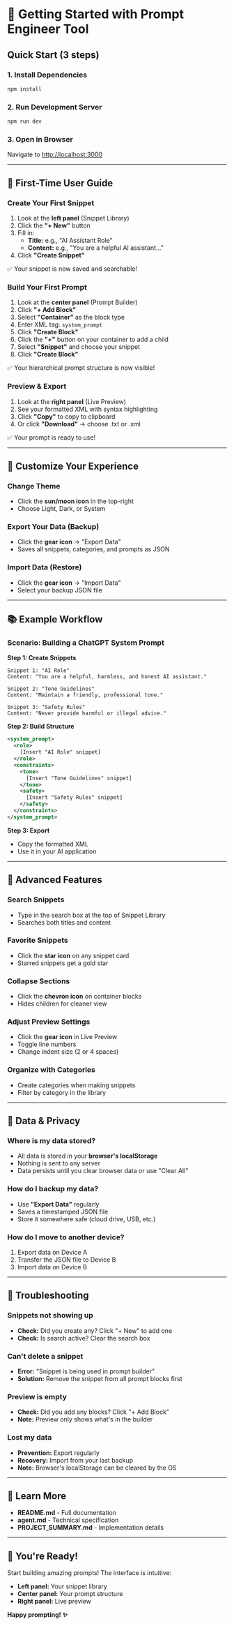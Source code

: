 # 🚀 Getting Started with Prompt Engineer Tool

## Quick Start (3 steps)

### 1. Install Dependencies
```bash
npm install
```

### 2. Run Development Server
```bash
npm run dev
```

### 3. Open in Browser
Navigate to [http://localhost:3000](http://localhost:3000)

---

## 🎯 First-Time User Guide

### Create Your First Snippet

1. Look at the **left panel** (Snippet Library)
2. Click the **"+ New"** button
3. Fill in:
   - **Title:** e.g., "AI Assistant Role"
   - **Content:** e.g., "You are a helpful AI assistant..."
4. Click **"Create Snippet"**

✅ Your snippet is now saved and searchable!

### Build Your First Prompt

1. Look at the **center panel** (Prompt Builder)
2. Click **"+ Add Block"**
3. Select **"Container"** as the block type
4. Enter XML tag: `system_prompt`
5. Click **"Create Block"**
6. Click the **"+"** button on your container to add a child
7. Select **"Snippet"** and choose your snippet
8. Click **"Create Block"**

✅ Your hierarchical prompt structure is now visible!

### Preview & Export

1. Look at the **right panel** (Live Preview)
2. See your formatted XML with syntax highlighting
3. Click **"Copy"** to copy to clipboard
4. Or click **"Download"** → choose .txt or .xml

✅ Your prompt is ready to use!

---

## 🎨 Customize Your Experience

### Change Theme
- Click the **sun/moon icon** in the top-right
- Choose Light, Dark, or System

### Export Your Data (Backup)
- Click the **gear icon** → "Export Data"
- Saves all snippets, categories, and prompts as JSON

### Import Data (Restore)
- Click the **gear icon** → "Import Data"
- Select your backup JSON file

---

## 📚 Example Workflow

### Scenario: Building a ChatGPT System Prompt

**Step 1: Create Snippets**
```
Snippet 1: "AI Role"
Content: "You are a helpful, harmless, and honest AI assistant."

Snippet 2: "Tone Guidelines"
Content: "Maintain a friendly, professional tone."

Snippet 3: "Safety Rules"
Content: "Never provide harmful or illegal advice."
```

**Step 2: Build Structure**
```xml
<system_prompt>
  <role>
    [Insert "AI Role" snippet]
  </role>
  <constraints>
    <tone>
      [Insert "Tone Guidelines" snippet]
    </tone>
    <safety>
      [Insert "Safety Rules" snippet]
    </safety>
  </constraints>
</system_prompt>
```

**Step 3: Export**
- Copy the formatted XML
- Use it in your AI application

---

## 🔧 Advanced Features

### Search Snippets
- Type in the search box at the top of Snippet Library
- Searches both titles and content

### Favorite Snippets
- Click the **star icon** on any snippet card
- Starred snippets get a gold star

### Collapse Sections
- Click the **chevron icon** on container blocks
- Hides children for cleaner view

### Adjust Preview Settings
- Click the **gear icon** in Live Preview
- Toggle line numbers
- Change indent size (2 or 4 spaces)

### Organize with Categories
- Create categories when making snippets
- Filter by category in the library

---

## 💾 Data & Privacy

### Where is my data stored?
- All data is stored in your **browser's localStorage**
- Nothing is sent to any server
- Data persists until you clear browser data or use "Clear All"

### How do I backup my data?
- Use **"Export Data"** regularly
- Saves a timestamped JSON file
- Store it somewhere safe (cloud drive, USB, etc.)

### How do I move to another device?
1. Export data on Device A
2. Transfer the JSON file to Device B
3. Import data on Device B

---

## 🐛 Troubleshooting

### Snippets not showing up
- **Check:** Did you create any? Click "+ New" to add one
- **Check:** Is search active? Clear the search box

### Can't delete a snippet
- **Error:** "Snippet is being used in prompt builder"
- **Solution:** Remove the snippet from all prompt blocks first

### Preview is empty
- **Check:** Did you add any blocks? Click "+ Add Block"
- **Note:** Preview only shows what's in the builder

### Lost my data
- **Prevention:** Export regularly
- **Recovery:** Import from your last backup
- **Note:** Browser's localStorage can be cleared by the OS

---

## 📖 Learn More

- **README.md** - Full documentation
- **agent.md** - Technical specification
- **PROJECT_SUMMARY.md** - Implementation details

---

## 🎉 You're Ready!

Start building amazing prompts! The interface is intuitive:
- **Left panel:** Your snippet library
- **Center panel:** Your prompt structure
- **Right panel:** Live preview

**Happy prompting! ✨**
